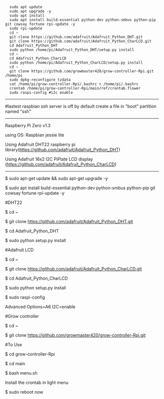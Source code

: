 <code>
  sudo apt update
  sudo apt upgrade -y
  sudo apt install 
  sudo apt install build-essential python-dev python-smbus python-pip git cowsay fortune rpi-update -y
  sudo rpi-update
  cd ~
  git clone https://github.com/adafruit/Adafruit_Python_DHT.git
  git clone https://github.com/adafruit/Adafruit_Python_CharLCD.git
  cd Adafruit_Python_DHT
  sudo python /home/pi/Adafruit_Python_DHT/setup.py install 
  cd ~
  cd Adafruit_Python_CharLCD
  sudo python /home/pi/Adafruit_Python_CharLCD/setup.py install 
  cd ~
  git clone https://github.com/growmaster420/grow-controller-Rpi.git /home/pi
  sudo dpkg-reconfigure tzdata
  cat /home/pi/grow-controller-Rpi/.bashrc > /home/pi/.bashrc
  crontab /home/pi/grow-controller-Rpi/main/ref/crontab.flower
  sudo raspi-config #i2c enable
</code>

***********************************************************************************

#lastest raspbian ssh server is off by default
create a file in "boot" partition named "ssh"

************************************************************************************

Raspberry Pi Zero v1.3

using OS: Raspbian jessie lite

Using Adafruit DHT22 raspberry pi library(https://github.com/adafruit/Adafruit_Python_DHT) 

Using Adafruit 16x2 I2C PiPlate LCD display (https://github.com/adafruit/Adafruit_Python_CharLCD)



***************************************************************************************


$ sudo apt-get update && sudo apt-get upgrade -y 


$ sudo apt install build-essential python-dev python-smbus python-pip git cowsay fortune rpi-update -y

#DHT22

$ cd ~

$ git clone https://github.com/adafruit/Adafruit_Python_DHT.git

$ cd Adafruit_Python_DHT

$ sudo python setup.py install

#Adafruit LCD

$ cd ~

$ git clone https://github.com/adafruit/Adafruit_Python_CharLCD.git

$ cd Adafruit_Python_CharLCD

$ sudo python setup.py install

$ sudo raspi-config 

Advanced Options>A6 I2C>enable

#Grow controller

$ cd ~

$ git clone https://github.com/growmaster420/grow-controller-Rpi.git

#To Use

$ cd grow-controller-Rpi

$ cd main

$ bash menu.sh

Install the crontab in light menu

$ sudo reboot now
